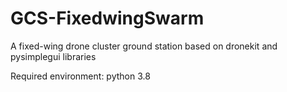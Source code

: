 # GCS-FixedwingSwarm
A fixed-wing drone cluster ground station based on dronekit and pysimplegui libraries

Required environment: python 3.8
